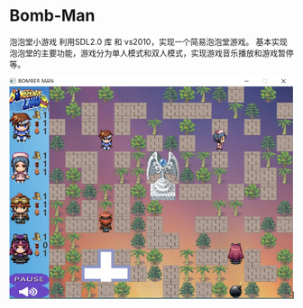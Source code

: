 # Bomb-Man
泡泡堂小游戏
利用SDL2.0 库 和 vs2010，实现一个简易泡泡堂游戏。
基本实现泡泡堂的主要功能，游戏分为单人模式和双人模式，实现游戏音乐播放和游戏暂停等。

![展示](https://github.com/yaoyueduzhen/Bomb-Man/blob/master/presentation.png)
